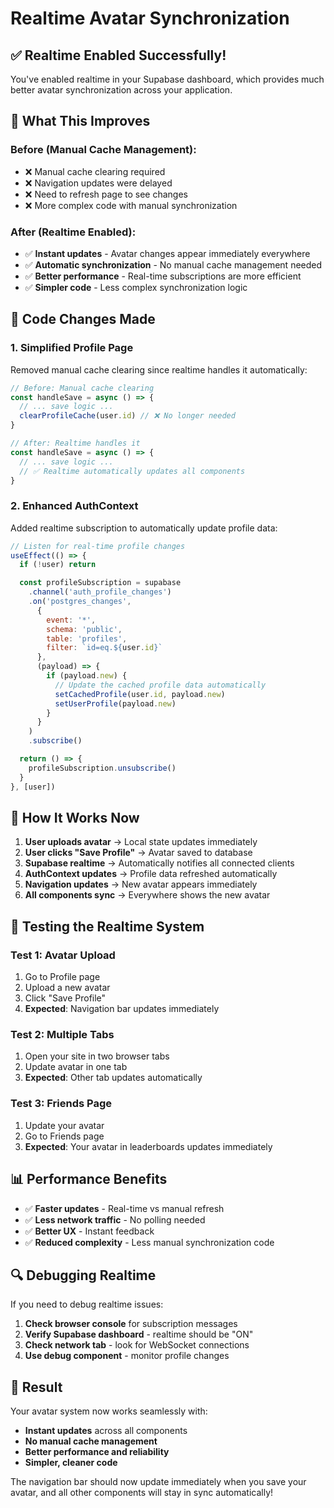 # Realtime Avatar Synchronization

## ✅ **Realtime Enabled Successfully!**

You've enabled realtime in your Supabase dashboard, which provides much better avatar synchronization across your application.

## 🚀 **What This Improves**

### **Before (Manual Cache Management):**
- ❌ Manual cache clearing required
- ❌ Navigation updates were delayed
- ❌ Need to refresh page to see changes
- ❌ More complex code with manual synchronization

### **After (Realtime Enabled):**
- ✅ **Instant updates** - Avatar changes appear immediately everywhere
- ✅ **Automatic synchronization** - No manual cache management needed
- ✅ **Better performance** - Real-time subscriptions are more efficient
- ✅ **Simpler code** - Less complex synchronization logic

## 🔧 **Code Changes Made**

### **1. Simplified Profile Page**
Removed manual cache clearing since realtime handles it automatically:

```jsx
// Before: Manual cache clearing
const handleSave = async () => {
  // ... save logic ...
  clearProfileCache(user.id) // ❌ No longer needed
}

// After: Realtime handles it
const handleSave = async () => {
  // ... save logic ...
  // ✅ Realtime automatically updates all components
}
```

### **2. Enhanced AuthContext**
Added realtime subscription to automatically update profile data:

```jsx
// Listen for real-time profile changes
useEffect(() => {
  if (!user) return

  const profileSubscription = supabase
    .channel('auth_profile_changes')
    .on('postgres_changes', 
      { 
        event: '*', 
        schema: 'public', 
        table: 'profiles',
        filter: `id=eq.${user.id}`
      },
      (payload) => {
        if (payload.new) {
          // Update the cached profile data automatically
          setCachedProfile(user.id, payload.new)
          setUserProfile(payload.new)
        }
      }
    )
    .subscribe()

  return () => {
    profileSubscription.unsubscribe()
  }
}, [user])
```

## 🎯 **How It Works Now**

1. **User uploads avatar** → Local state updates immediately
2. **User clicks "Save Profile"** → Avatar saved to database
3. **Supabase realtime** → Automatically notifies all connected clients
4. **AuthContext updates** → Profile data refreshed automatically
5. **Navigation updates** → New avatar appears immediately
6. **All components sync** → Everywhere shows the new avatar

## 🧪 **Testing the Realtime System**

### **Test 1: Avatar Upload**
1. Go to Profile page
2. Upload a new avatar
3. Click "Save Profile"
4. **Expected**: Navigation bar updates immediately

### **Test 2: Multiple Tabs**
1. Open your site in two browser tabs
2. Update avatar in one tab
3. **Expected**: Other tab updates automatically

### **Test 3: Friends Page**
1. Update your avatar
2. Go to Friends page
3. **Expected**: Your avatar in leaderboards updates immediately

## 📊 **Performance Benefits**

- ✅ **Faster updates** - Real-time vs manual refresh
- ✅ **Less network traffic** - No polling needed
- ✅ **Better UX** - Instant feedback
- ✅ **Reduced complexity** - Less manual synchronization code

## 🔍 **Debugging Realtime**

If you need to debug realtime issues:

1. **Check browser console** for subscription messages
2. **Verify Supabase dashboard** - realtime should be "ON"
3. **Check network tab** - look for WebSocket connections
4. **Use debug component** - monitor profile changes

## 🎉 **Result**

Your avatar system now works seamlessly with:
- **Instant updates** across all components
- **No manual cache management**
- **Better performance and reliability**
- **Simpler, cleaner code**

The navigation bar should now update immediately when you save your avatar, and all other components will stay in sync automatically!
